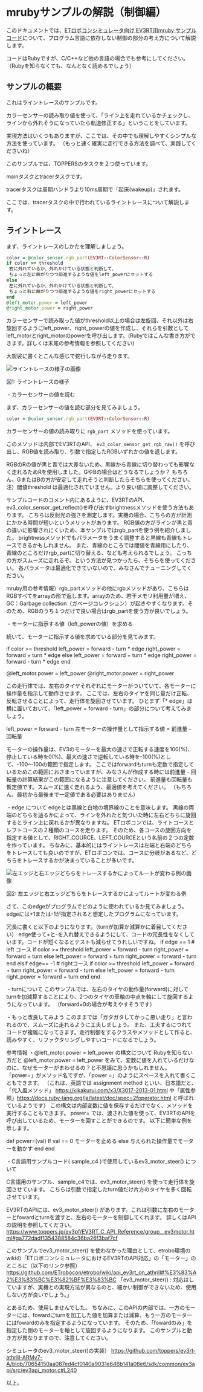 # mrubyサンプルの解説（制御編）

このドキュメントでは、[ETロボコンシミュレータ向け EV3RT用mruby サンプルコード](https://github.com/ETrobocon/etrobo/tree/master/dist/sample_mruby)について、プログラム言語に依存しない制御の部分の考え方について解説します。

コードはRubyですが、C/C++など他の言語の場合でも参考にしてください。（Rubyを知らなくても、なんとなく読めるでしょう）


## サンプルの概要

これはライントレースのサンプルです。

カラーセンサーの読み取り値を使って、「ライン上を走れているかチェックし、ラインから外れそうになっていたら軌道修正する」ということをしています。

実現方法はいくつもありますが、ここでは、その中でも理解しやすくシンプルな方法を使っています。
（もっと速く確実に走行できる方法を調べて、実践してくださいね）

このサンプルでは、TOPPERSのタスクを２つ使っています。

mainタスクとtracerタスクです。

tracerタスクは周期ハンドラより10ms周期で「起床(wakeup)」されます。

ここでは、tracerタスクの中で行われているライントレースについて解説します。

## ライントレース

まず、ライントレースのしかたを理解しましょう。

```ruby
color = @color_sensor.rgb_part(EV3RT::ColorSensor::R)
if color >= threshold
 右に外れているか、外れかけている状態と判断して、
 ちょっと左に曲がりつつ前進するような値をleft_powerにセットする
else
 左に外れているか、外れかけている状態と判断して、
 ちょっと右に曲がりつつ前進するような値をright_powerにセットする
end
@left_motor.power = left_power
@right_motor.power = right_power
```

カラーセンサーで読み取った値がthreshold以上の場合は左旋回、それ以外は右旋回するようにleft_power、right_powerの値を作成し、それらを引数としてleft_motorとright_motorのpowerを呼び出します。(Rubyではこんな書き方ができます。詳しくは末尾の参考情報を参照してください)

大袈裟に書くとこんな感じで蛇行しながら走ります。

![ライントレースの様子の画像](https://github.com/mruby-Forum/mruby-ev3rt/raw/master/doc/images/sample-guide-control-lintrace.png)

図1: ライントレースの様子


・カラーセンサーの値を読む

まず、カラーセンサーの値を読む部分を見てみましょう。

```ruby
color = @color_sensor.rgb_part(EV3RT::ColorSensor::R)
```

カラーセンサーの値の読み取りに ```rgb_part``` メソッドを使っています。

このメソッドは内部でEV3RTのAPI、 ```ev3_color_sensor_get_rgb_raw()``` を呼び出し、RGB値を読み取り、引数で指定したRGBいずれかの値を返します。

RGBのRの値が黒と青では大差ないため、黒線から青線に切り替わっても影響なく走れるためRを使用しました。GやBの場合はどうなるでしょうか？
もちろん、GまたはBの方が安定して走れそうと判断したらそちらを使ってください。
注）閾値threshold は最適化されていません。より良い値に調整してください。

サンプルコードのコメント内にあるように、EV3RTのAPI、ev3_color_sensor_get_reflect()を呼び出すbrightnessメソッドを使う方法もあります。
こちらは反射光の強さを測定します。実機の場合、こちらの方が計測にかかる時間が短いというメリットがあります。
RGB値の方がラインが黒と青の違いに影響されにくいため、本サンプルではrgb_partを使う例を紹介しました。
brightnessメソッドでもパラメータをうまく調整すると黒線も青線もトレースできるかもしれません。
また、青線のところでは閾値を青線用にしたり、青線のところだけrgb_partに切り替える、なども考えられるでしょう。
こっちの方がスムーズに走れるぞ。という方法が見つかったら、そちらを使ってください。
各パラメータは最適化できていないので、みなさんでチューニングしてください。

mruby用の参考情報）rgb_partメソッドの他にrgbメソッドがあり、こちらはRGBすべてをarrayの形で返します。arrayのため、若干メモリ利用量が増え、GC：Garbage collection（ガベージコレクション）が起きやすくなります。そのため、RGBのうち１つだけで良い場合はrgb_partを使う方が良いでしょう。

	
・モーターに指示する値（left_powerの値）を求める

続いて、モーターに指示する値を求めている部分を見てみます。

if color >= threshold
  left_power = forward - turn * edge
  right_power = forward + turn * edge
else
  left_power = forward + turn * edge
  right_power = forward - turn * edge
end

@left_motor.power = left_power
@right_motor.power = right_power


この走行体では、左右のタイヤそれぞれにモーターがついていて、各モーターに操作量を指示して動作させます。
ここでは、左右のタイヤを同じ量だけ正転、反転させることによって、走行体を旋回させています。
ひとまず「* edge」は横に置いておいて、「left_power = forward - turn」の部分について考えてみましょう。

left_power = forward - turn
左モーターの操作量として指示する値 = 前進量 - 回転量

モーターの操作量は、EV3のモーターを最大の速さで正転する速度を100(%)、停止している時を0(%)、最大の速さで逆転している時を-100(%)として、-100〜100の範囲で指定します。
ここではforwardもturnも定数で指定しているためこの範囲におさまっていますが、みなさんが作成する時には前進量 - 回転量の計算結果がこの範囲になるように注意してください。
前進量も回転量も暫定値です。スムーズに速く走れるよう、最適値を考えてください。
（もちろん、最初から最後まで一定値である必要はありません）

・edge について
edgeとは黒線と白地の境界線のことを意味します。
黒線の両端のどちらを辿るかによって、ラインを外れたと気づいた時に左右どちらに旋回するとライン上に戻れるかが異なりますね。
ETロボコンでは、ライトコースとレフトコースの２種類のコースを走ります。
そのため、各コースの旋回方向を指定する値として、RIGHT_COURCE、LEFT_COURCEという名前の２つの定数を作っています。
ちなみに、基本的にはライントレースは左端と右端のどちらをトレースしても良いのですが、ETロボコンでは、コースに分岐があるなど、どちらをトレースするかが決まっていることが多いです。


![左エッジと右エッジどちらをトレースするかによってルートが変わる例の画像](https://github.com/mruby-Forum/mruby-ev3rt/raw/master/doc/images/sample-guide-control-edge.png)

図2: 左エッジと右エッジどちらをトレースするかによってルートが変わる例


さて、このedgeがプログラムでどのように使われているか見てみましょう。
edgeには+1または-1が指定されると想定したプログラムになっています。

冗長に書くと以下のようになります。（turnが加算か減算かに着目してください）
edge使って+と-を入れ替えできるようにして、コードの冗長性をなくしています。コードが短くなるとテストも減らせてうれしいですね。
if edge == 1  # left コース
  if color >= threshold
    left_power = forward - turn
    right_power = forward + turn
  else
    left_power = forward + turn
    right_power = forward - turn
  end
elsif edge== -1 # rightコース
  if color >= threshold
    left_power = forward + turn
    right_power = forward - turn
  else
    left_power = forward - turn
    right_power = forward + turn
  end
end

・turnについて
このサンプルでは、左右のタイヤの動作量(forward)に対してturnを加減算することにより、2つのタイヤの車軸の中点を軸にして旋回するようになっています。
（forward=0の場合が考えやすそうです）

・もっと改良してみよう
このままでは「ガタガタしてかっこ悪い走り」と言われるので、スムーズに走れるように工夫しましょう。
また、工夫するにつれてコードが複雑になってきます。走行制御をするクラスやメソッドとして作ると、読みやすく、リファクタリングしやすいコードになるでしょう。


参考情報
・@left_motor.power = left_power の構文について
Rubyを知らない方だと @left_motor.power = left_power をみて、変数に値を入れているだけなのに、なぜモーターがまわせるの？と不思議に思うかもしれません。
「power=」がメソッド名ですが、「power =」のようにスペースを入れて書くこともできます。
（これは、英語では assignment method といい、日本語だと、「代入風メソッド」 https://kikakurui.com/x3/X3017-2013-01.html や「属性参照」https://docs.ruby-lang.org/ja/latest/doc/spec=2foperator.html と呼ばれているようです）
この構文は内部変数に値を保存するだけでなく、メソッドを実行することもできます。
power= では、渡された値を使って、EV3RTのAPIを呼び出しているため、モーターを回すことができるのです。
以下に簡単な例を示します。

def power=(val)
  If val == 0
    モーターを止める
   else
    与えられた操作量でモーターを動かす
  end
end

・C言語用サンプルコード( sample_c4 )で使用しているev3_motor_steer() について

C言語用のサンプル、sample_c4では、ev3_motor_steer() を使って走行体を旋回させています。
こちらは引数で指定したturn値だけ片方のタイヤを多く回転させています。


EV3RTのAPIには、ev3_motor_steer() があります。これは引数に左右のモーターとfowardとturnを渡すと、左右のモーターを制御してくれます。
詳しくはAPIの説明を参照してください。
https://www.toppers.jp/ev3pf/EV3RT_C_API_Reference/group__ev3motor.html#ga772dadf1354388584c36ba26f3baf7cf

このサンプルでev3_motor_steer() を使わなかった理由として、etrobo環境のwikiの「ETロボコンシミュレータにおけるEV3RTのAPI対応」の「モーター」のところに（以下のリンク参照）
https://github.com/ETrobocon/etrobo/wiki/api_ev3rt_on_athrill#%E3%83%A2%E3%83%BC%E3%82%BF%E3%83%BC
「ev3_motor_steer() : 対応はしていますが、実機との実現方法が異なるのと、細かい制御ができないため、使用しない方が良いでしょう。」

とあるため、使用しませんでした。
ちなみに、このAPIの内部では、一方のモーターには、fowardにturnを加工した値を加算または減算、もう一方のモーターにはfowardのみを指定するようになっています。
そのため、「fowardのみ」を指定した側のモーターを軸として旋回するようになります。
このサンプルと動き方が異なりますので、注意してください。

シミュレータのev3_motor_steer()の実装）
https://github.com/toppers/ev3rt-athrill-ARMv7-A/blob/70654150aa087ed4cf0140a9031e646b141a08e6/sdk/common/ev3api/src/ev3api_motor.c#L240


以上。

